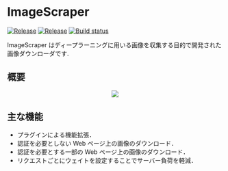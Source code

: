 # ImageScraper

[![Release](https://img.shields.io/github/release/tsurumeso/ImageScraper.svg)](https://github.com/tsurumeso/ImageScraper/releases/latest)
[![Release](https://img.shields.io/github/downloads/tsurumeso/ImageScraper/total.svg)](https://github.com/tsurumeso/ImageScraper/releases)
[![Build status](https://ci.appveyor.com/api/projects/status/4fo509jwmu2lxyoy/branch/master?svg=true)](https://ci.appveyor.com/project/tsurumeso/ImageScraper/branch/master)

ImageScraper はディープラーニングに用いる画像を収集する目的で開発された画像ダウンローダです. 

## 概要

<div align="center">
<img src="https://raw.githubusercontent.com/tsurumeso/ImageScraper/images/images/summery.png">
</div>

## 主な機能

- プラグインによる機能拡張．
- 認証を必要としない Web ページ上の画像のダウンロード．
- 認証を必要とする一部の Web ページ上の画像のダウンロード．
- リクエストごとにウェイトを設定することでサーバー負荷を軽減．
